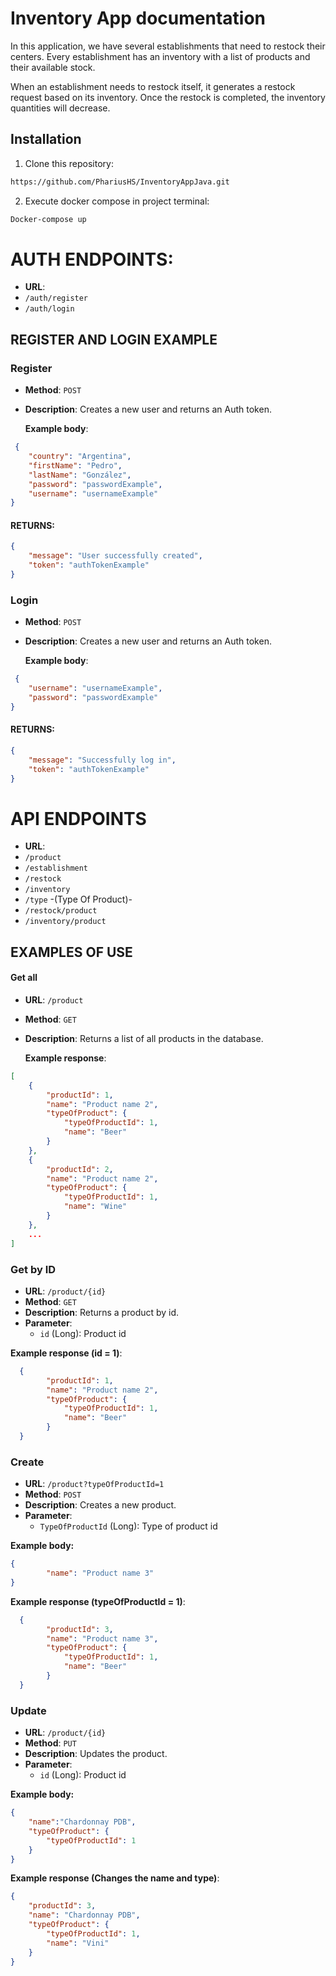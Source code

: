 # Inventory App documentation

In this application, we have several establishments that need to restock their centers.
Every establishment has an inventory with a list of products and their available stock.

When an establishment needs to restock itself, it generates a restock request based on its inventory.
Once the restock is completed, the inventory quantities will decrease.


## Installation

1. Clone this repository:

```bash
https://github.com/PhariusHS/InventoryAppJava.git
```
2. Execute docker compose in project terminal:
```bash
Docker-compose up
```

# AUTH ENDPOINTS: 
- **URL**:
- `/auth/register`
- `/auth/login`

## REGISTER AND LOGIN EXAMPLE
### Register 
- **Method**: `POST`
- **Description**: Creates a new user and returns an Auth token.
  
  **Example body**:
```json
 {
    "country": "Argentina",
    "firstName": "Pedro",
    "lastName": "González",
    "password": "passwordExample",
    "username": "usernameExample"
}
```

#### RETURNS:

```json
{
    "message": "User successfully created",
    "token": "authTokenExample"
}

```

### Login 
- **Method**: `POST`
- **Description**: Creates a new user and returns an Auth token.
  
  **Example body**:
```json
 {
    "username": "usernameExample",
    "password": "passwordExample"
}
```

#### RETURNS:

```json
{
    "message": "Successfully log in",
    "token": "authTokenExample"
}

```

  # API ENDPOINTS

- **URL**:
- `/product`
- `/establishment`
- `/restock`
- `/inventory`
- `/type` -(Type Of Product)-
- `/restock/product`
- `/inventory/product`

## EXAMPLES OF USE

#### Get all 
- **URL**: `/product`
- **Method**: `GET`
- **Description**: Returns a list of all products in the database.
  
  **Example response**:
```json
[
    {
        "productId": 1,
        "name": "Product name 2",
        "typeOfProduct": {
            "typeOfProductId": 1,
            "name": "Beer"
        }
    },
    {
        "productId": 2,
        "name": "Product name 2",
        "typeOfProduct": {
            "typeOfProductId": 1,
            "name": "Wine"
        }
    },
    ...
]
```

### Get by ID

- **URL**: `/product/{id}`
- **Method**: `GET`
- **Description**: Returns a product by id.
- **Parameter**:
  - `id` (Long): Product id
    
**Example response (id = 1)**:

```json
  {
        "productId": 1,
        "name": "Product name 2",
        "typeOfProduct": {
            "typeOfProductId": 1,
            "name": "Beer"
        }
  }
```

### Create
- **URL**: `/product?typeOfProductId=1`
- **Method**: `POST`
- **Description**: Creates a new product.
- **Parameter**:
  - `TypeOfProductId` (Long): Type of product id
    

**Example body:**
```json
{   
        "name": "Product name 3"
}
```
**Example response (typeOfProductId = 1)**:
```json
  {
        "productId": 3,
        "name": "Product name 3",
        "typeOfProduct": {
            "typeOfProductId": 1,
            "name": "Beer"
        }
  }
```

### Update
- **URL**: `/product/{id}`
- **Method**: `PUT`
- **Description**: Updates the product.
- **Parameter**:
  - `id` (Long): Product id
    

**Example body:**
```json
{
    "name":"Chardonnay PDB",
    "typeOfProduct": {
        "typeOfProductId": 1
    }
}
```
**Example response (Changes the name and type)**:
```json
{
    "productId": 3,
    "name": "Chardonnay PDB",
    "typeOfProduct": {
        "typeOfProductId": 1,
        "name": "Vini"
    }
}
```




